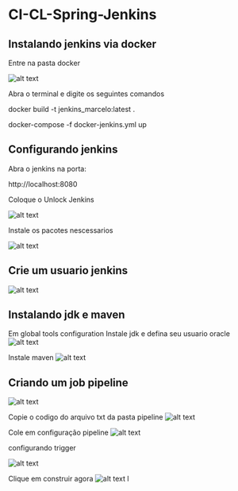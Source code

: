 # CI-CL-Spring-Jenkins

## Instalando jenkins via docker

Entre na pasta docker

![alt text](https://i.imgur.com/bypxe7K.png)

Abra o terminal e digite os seguintes comandos

docker build -t jenkins_marcelo:latest .

docker-compose -f docker-jenkins.yml up

## Configurando jenkins

Abra o jenkins na porta:

http://localhost:8080

Coloque o Unlock Jenkins

![alt text](https://i.imgur.com/zzafKAt.png)

Instale os pacotes nescessarios 

![alt text](https://i.imgur.com/rSuRMu5.png)

## Crie um usuario jenkins

![alt text](https://i.imgur.com/GQAcL6u.png)

## Instalando jdk e maven

Em global tools configuration
Instale jdk e defina seu usuario oracle
![alt text](https://i.imgur.com/uJeC06r.png)

Instale maven 
![alt text](https://i.imgur.com/XrzU4DK.png)

## Criando um job pipeline

![alt text](https://i.imgur.com/JQa4Ekz.png)

Copie o codigo do arquivo txt da pasta pipeline
![alt text](https://i.imgur.com/wYyZ7eK.png)

Cole em configuração pipeline
![alt text](https://i.imgur.com/GAVfL1A.png)

configurando trigger

![alt text](https://i.imgur.com/1DgRBtj.png)

Clique em construir agora
![alt text](https://i.imgur.com/TT5x0FH.png)
l





